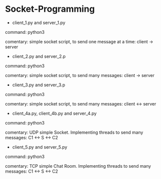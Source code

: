 # Socket-Programming

+ client_1.py and server_1.py

command: python3

comentary: simple socket script, to send one message at a time: client -> server

+  client_2.py and server_2.p

command: python3

comentary: simple socket script, to send many messages: client -> server

+ client_3.py and server_3.p

command: python3

comentary: simple socket script, to send many messages: client <-> server

+ client_4a.py, client_4b.py and server_4.py

command: python3

comentary: UDP simple Socket. Implementing threads to send many messages: C1 <-> S <-> C2

+ client_5.py and server_5.py

command: python3

comentary: TCP simple Chat Room. Implementing threads to send many messages: C1 <-> S <-> C2
